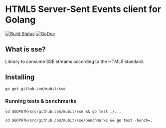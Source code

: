 # HTML5 Server-Sent Events client for Golang

[![Build Status](https://travis-ci.org/mubit/sse.svg?branch=master)](https://travis-ci.org/mubit/sse)
[![GoDoc](https://godoc.org/github.com/mubit/sse?status.svg)](https://godoc.org/github.com/mubit/sse)

## What is sse?

Library to consume SSE streams according to the HTML5 standard.

## Installing

`go get github.com/mubit/sse`

### Running tests & benchmarks

`cd $GOPATH/src/github.com/mubit/sse && go test ./...`

`cd $GOPATH/src/github.com/mubit/sse/benchmarks && go test -bench=.`

